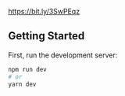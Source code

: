 https://bit.ly/3SwPEqz
## Getting Started



First, run the development server:

```bash
npm run dev
# or
yarn dev
```


